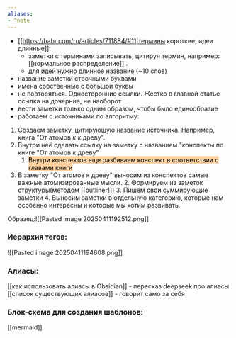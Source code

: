 ```yaml
---
aliases:
- ^note
---
```


- [[https://habr.com/ru/articles/711884/#11|термины короткие, идеи длинные]]:
	- заметки с терминами записывать, цитируя термин, например: [[нормальное распределение]] .
	- для идей нужно длинное название (~10 слов)
- название заметки строчными буквами
- имена собственные с большой буквы
- не повторяться. Односторонние ссылки. Жестко в главной статье ссылка на дочерние, не наоборот
- вести заметки только одним образом, чтобы было единообразие
-  работаем с источниками по алгоритму:

1. Создаем заметку, цитирующую название источника. Например, книга "От атомов к к древу".
2. Внутри неё сделать ссылку на заметку с названием "конспекты по книге "От атомов к древу"
	1. <mark style="background: #FFB86CA6;">Внутри конспектов еще разбиваем конспект в соответствии с главами книги</mark>
3. В заметку "От атомов к древу" выносим из конспектов самые важные атомизированные мысли.
	2. Формируем из заметок структуры(методом [[outliner]])
	3. Пишем свои суммирующие заметки
	4. Выносим заметки в отдельную категорию, которые нам особенно интересны и которые мы хотим развивать.

Образец:![[Pasted image 20250411192512.png]]

### Иерархия тегов:
![[Pasted image 20250411194608.png]]
### Алиасы:
[[как использовать алиасы в Obsidian]] - пересказ deepseek про алиасы
[[список существующих алиасов]] - говорит само за себя

### Блок-схема для создания шаблонов:
[[mermaid]] 